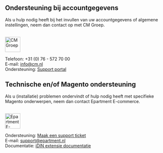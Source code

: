 ## Ondersteuning bij accountgegevens

Als u hulp nodig heeft bij het invullen van uw accountgegevens of algemene instellingen, neem dan contact op met CM Groep.

<br/>
<img src="../images/support/CM.svg" alt="CM Groep" style="height: 50px" />

Telefoon: +31 (0) 76 - 572 70 00<br/>
E-mail: [info@cm.nl](mailto:info@cm.nl)<br/>
Ondersteuning: [Support portal](https://www.cm.nl/support)

## Technische en/of Magento ondersteuning

Als u (installatie) problemen ondervindt of hulp nodig heeft met specifieke Magento onderwerpen, neem dan contact Epartment E-commerce.

<br/>
<img src="../images/support/Epartment.svg" alt="Epartment E-commerce" style="height: 50px" />

Ondersteuning: [Maak een support ticket](http://epartment.freshdesk.com/support/tickets/new)<br/>
E-mail: [support@epartment.nl](mailto:support@epartment.nl)<br/>
Documentatie: [iDIN extensie documentatie](http://docs.epartment.nl/idin/nl)